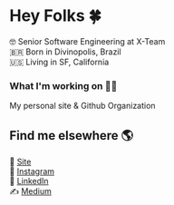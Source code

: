 # Hey Folks 🍀

🤓 Senior Software Engineering at X-Team <br>
🇧🇷 Born in Divinopolis, Brazil <br>
🇺🇸 Living in SF, California

### What I'm working on 👨‍💻

My personal site & Github Organization

## Find me elsewhere 🌎
🚀 [Site](https://www.higoralves.dev) <br>
📸 [Instagram](https://www.instagram.com/higoralves.dev/) <br>
💼 [LinkedIn](https://www.linkedin.com/in/higoralvesdev/) <br>
✍️ [Medium](https://medium.com/@higorhaalves)

